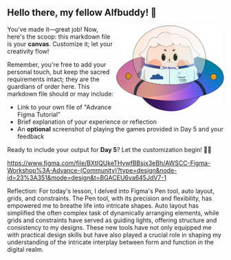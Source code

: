 ## Hello there, my fellow Alfbuddy! 💖

<img align="right" width="250px" src="../../assets/alf/alf-ufo.png">

You've made it—great job! Now, here's the scoop: this markdown file is your **canvas**. Customize it; let your creativity flow!

Remember, you're free to add your personal touch, but keep the sacred requirements intact; they are the guardians of order here. This markdown file should or may include:
- Link to your own file of "Advance Figma Tutorial"
- Brief explanation of your experience or reflection
- An **optional** screenshot of playing the games provided in Day 5 and your feedback

Ready to include your output for **Day 5**? Let the customization begin! 🚀✨

https://www.figma.com/file/BXtIQUkeTHywfBBsjx3eBh/AWSCC-Figma-Workshop%3A-Advance-(Community)?type=design&node-id=23%3A351&mode=design&t=BGACEU6va645JdV7-1

Reflection:
For today's lesson, I delved into Figma's Pen tool, auto layout, grids, and constraints. The Pen tool, with its precision and flexibility, has empowered me to breathe life into intricate shapes. Auto layout has simplified the often complex task of dynamically arranging elements, while grids and constraints have served as guiding lights, offering structure and consistency to my designs. These new tools have not only equipped me with practical design skills but have also played a crucial role in shaping my understanding of the intricate interplay between form and function in the digital realm.

